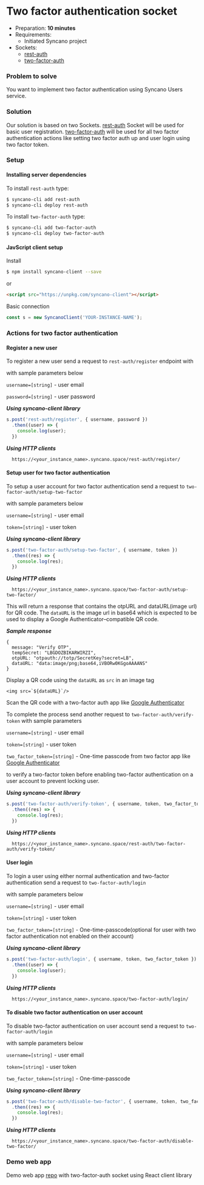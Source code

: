 # Two factor authentication socket

- Preparation: **10 minutes**
- Requirements:
  - Initiated Syncano project
- Sockets:
  - [rest-auth](https://syncano.io/#/sockets/rest-auth)
  - [two-factor-auth](https://syncano.io/#/sockets/two-factor-auth)

### Problem to solve

You want to implement two factor authentication using Syncano Users service.

### Solution

Our solution is based on two Sockets. [rest-auth](https://syncano.io/#/sockets/rest-auth) Socket will be used for basic user registration. [two-factor-auth](https://syncano.io/#/sockets/two-factor-auth) will be used for all two factor authentication actions like setting two factor auth up and user login using two factor token.

### Setup

#### Installing server dependencies

To install `rest-auth` type:
```sh
$ syncano-cli add rest-auth
$ syncano-cli deploy rest-auth
```

To install `two-factor-auth` type:
```sh
$ syncano-cli add two-factor-auth
$ syncano-cli deploy two-factor-auth
```

#### JavScript client setup
Install

```sh
$ npm install syncano-client --save
```
or

```HTML
<script src="https://unpkg.com/syncano-client"></script>
```

Basic connection

```javascript
const s = new SyncanoClient('YOUR-INSTANCE-NAME');
```

### Actions for two factor authentication

#### Register a new user
To register a new user send a request to `rest-auth/register` endpoint with

with sample parameters below

`username=[string]` - user email

`password=[string]` - user password

**_Using syncano-client library_**

```javascript
s.post('rest-auth/register', { username, password })
  .then((user) => {
    console.log(user);
  })
```

**_Using HTTP clients_**
```
  https://<your_instance_name>.syncano.space/rest-auth/register/
```

#### Setup user for two factor authentication

To setup a user account for two factor authentication send a request to `two-factor-auth/setup-two-factor`

with sample parameters below

`username=[string]` - user email

`token=[string]` - user token

**_Using syncano-client library_**

```javascript
s.post('two-factor-auth/setup-two-factor', { username, token })
  .then((res) => {
    console.log(res);
  })
```
**_Using HTTP clients_**

```
  https://<your_instance_name>.syncano.space/two-factor-auth/setup-two-factor/
```

This will return a response that contains the otpURL and dataURL(image url) for QR code.
The `dataURL` is the image url in base64 which is expected to be used to display a Google Authenticator–compatible QR code. 

**_Sample response_**
```
{
  message: "Verify OTP",
  tempSecret: "LBGDOZBIKARWIRZI",
  otpURL: "otpauth://totp/SecretKey?secret=LB",
  dataURL: "data:image/png;base64,iVBORw0KGgoAAAANS"
}
```

Display a QR code using the `dataURL` as `src` in an image tag
```JSX
<img src=`${dataURL}`/>
```
Scan the QR code with a two-factor auth app like
[Google Authenticator](https://play.google.com/store/apps/details?id=com.google.android.apps.authenticator2&hl=en)


To complete the process send another request to `two-factor-auth/verify-token` with sample parameters

`username=[string]` - user email

`token=[string]` - user token

`two_factor_token=[string]` - One-time passcode from two factor app like [Google Authenticator](https://play.google.com/store/apps/details?id=com.google.android.apps.authenticator2&hl=en)

to verify a two-factor token before enabling two-factor authentication on a user account to prevent locking user.

**_Using syncano-client library_**

```javascript
s.post('two-factor-auth/verify-token', { username, token, two_factor_token })
  .then((res) => {
    console.log(res);
  })
```
**_Using HTTP clients_**

```
  https://<your_instance_name>.syncano.space/rest-auth/two-factor-auth/verify-token/
```


#### User login
To login a user using either normal authentication and two-factor authentication send a request to `two-factor-auth/login`

with sample parameters below

`username=[string]` - user email

`token=[string]` - user token

`two_factor_token=[string]` - One-time-passcode(optional for user with two factor authentication not enabled on their account)

**_Using syncano-client library_**

```javascript
s.post('two-factor-auth/login', { username, token, two_factor_token })
  .then((user) => {
    console.log(user);
  })
```
**_Using HTTP clients_**

```
  https://<your_instance_name>.syncano.space/two-factor-auth/login/
```

#### To disable two factor authentication on user account

To disable two-factor authentication on user account send a request to `two-factor-auth/login`

with sample parameters below

`username=[string]` - user email

`token=[string]` - user token

`two_factor_token=[string]` - One-time-passcode

**_Using syncano-client library_**

```javascript
s.post('two-factor-auth/disable-two-factor', { username, token, two_factor_token })
  .then((res) => {
    console.log(res);
  })
```
**_Using HTTP clients_**

```
  https://<your_instance_name>.syncano.space/two-factor-auth/disable-two-factor/
```

### Demo web app
Demo web app [repo](https://github.com/Syncano/synacno-react-demo-two-factor-auth-socket) with two-factor-auth socket using React client library 

